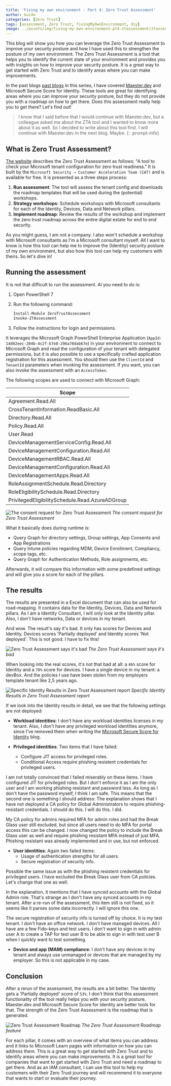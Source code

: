 ```yaml
---
title: 'Fixing my own environment - Part 4: Zero Trust Assessment'
author: Guido
categories: [Zero Trust]
tags: [assessment, Zero Trust, fixingMyOwnEnvironment, diy]
image: ../assets/img/fixing-my-own-environment-pt4-ztassessment/ztassess-header.png
---
```


This blog will show you how you can leverage the Zero Trust Assessment to improve your security posture and how I have used this to strengthen the posture of my own environment. The Zero Trust Assessment is a tool that helps you to identify the current state of your environment and provides you with insights on how to improve your security posture. It is a great way to get started with Zero Trust and to identify areas where you can make improvements.

In the past blogs [past blogs](https://blog.pentiago365.nl/tags/fixingMyOwnEnvironment) in this series, I have covered [Maester.dev](https://maester.dev/) and Microsoft Secure Score for Identity. These tools are great for identifying areas where you can improve your security posture, but they do not provide you with a roadmap on how to get there. Does this assessment really help you to get there? Let's find out!

>I know that I said before that I would continue with Maester.dev, but a colleague asked me about the ZTA tool and I wanted to know more about it as well. So I decided to write about this tool first. I will continue with Maester.dev in the next blog. Maybe.
{: .prompt-info}

## What is Zero Trust Assessment?

[The website](https://aka.ms/ztassess) describes the Zero Trust Assessment as follows: "A tool to check your Microsoft tenant configuration for zero trust readiness." It is built by the `Microsoft Security → Customer Acceleration Team (CAT)` and is available for free. It is presented as a three steps process:

1. **Run assessment**: The tool will assess the tenant config and downloads the roadmap templates that will be used during the (potential) workshops.
2. **Strategy workshops**: Schedule workshops with Microsoft consultants for each of the Identity, Devices, Data and Network pillars.
3. **Implement roadmap**: Review the results of the workshop and implement the zero trust roadmap across the entire digital estate for end to end security.

As you might guess, I am not a company. I also won't schedule a workshop with Microsoft consultants as I'm a Microsoft consultant myself. All I want to know is how this tool can help me to improve the (Identity) security posture of my own environment, but also how this tool can help my customers with theirs. So let's dive in!

## Running the assessment

It is not that difficult to run the assessment. Al you need to do is:

1. Open PowerShell 7
2. Run the following command:

    ```powershell
    Install-Module ZeroTrustAssessment
    Invoke-ZTAssessment
    ```

3. Follow the instructions for login and permissions.

It leverages the Microsoft Graph PowerShell Enterprise Application (`AppId: 14d82eec-204b-4c2f-b7e8-296a70dab67e`) in your environment to connect to Microsoft Graph and read the configuration of your tenant with delegated permissions, but it is also possible to use a specifically crafted application registration for this assessment. You should then use the `ClientId` and `TenantId` parameters when invoking the assessment. If you want, you can also invoke the assessment with an `AccessToken`.

The following scopes are used to connect with Microsoft Graph:

| Scope |
|-------|
|Agreement.Read.All|
|CrossTenantInformation.ReadBasic.All|
|Directory.Read.All|
|Policy.Read.All|
|User.Read|
|DeviceManagementServiceConfig.Read.All|
|DeviceManagementConfiguration.Read.All|
|DeviceManagementRBAC.Read.All|
|DeviceManagementConfiguration.Read.All|
|DeviceManagementApps.Read.All|
|RoleAssignmentSchedule.Read.Directory|
|RoleEligibilitySchedule.Read.Directory|
|PrivilegedEligibilitySchedule.Read.AzureADGroup|

![The consent request for Zero Trust Assessment](../assets/img/fixing-my-own-environment-pt4-ztassessment/ztassess-consent.png)
_The consent request for Zero Trust Assessment_

What it basically does during runtime is:

- Query Graph for directory settings, Group settings, App Consents and App Registrations
- Query Intune policies regarding MDM, Device Enrollment, Compliancy, scope tags, etc.
- Query Graph for Authentication Methods, Role assignments, etc.

Afterwards, it will compare this information with some predefined settings and will give you a score for each of the pillars.

## The results

The results are presented in a Excel document that can also be used for road-mapping. It contains data for the Identity, Devices, Data and Network pillars. As I am a Identity Consultant, I will only look at the Identity pillar. Also, I don't have networks, Data or devices in my tenant.

And wow. The result's say it's bad. It only has scores for Devices and Identity. Devices scores 'Partially deployed' and Identity scores 'Not deployed'. This is not good. I have to fix this!

![Zero Trust Assessment says it's bad](../assets/img/fixing-my-own-environment-pt4-ztassessment/ztassess-badscore.png)
_The Zero Trust Assessment says it's bad_

When looking into the real scores, it's not that bad at all: a `46%` score for Identity and a `70%` score for devices. I have a single device in my tenant: a devBox. And the policies I use have been stolen from my employers template tenant like 2,5 years ago.

![Specific Identity Results in Zero Trust Assessment report](../assets/img/fixing-my-own-environment-pt4-ztassessment/ztassess-identityresult.png)
_Specific Identity Results in Zero Trust Assessment report_

If we look into the Identity results in detail, we see that the following settings are not deployed:

- **Workload identities**: I don't have any workload identities licenses in my tenant. Also, I don't have any privileged workload identities anymore, since I've removed them when writing the [Microsoft Secure Score for Identity](2024-05-30-fixing-my-own-environment-pt2-secure-score.md) blog.

- **Privileged identities**: Two items that I have failed:
  - Configure JIT access for privileged roles.
  - Conditional Access require phishing resistent credentials for privileged users.

I am not totally convinced that I failed miserably on these items. I have configured JIT for privileged roles. But I don't enforce it as I am the only user and I am working phishing resistant and password less. As long as I don't have the password myself, I think I am safe. 
This means that the second one is something I should address: The explanation shows that I have not deployed a CA policy for Global Administrators to require phishing-resistant credentials. I should do this. I will do this. I did. 

My CA policy for admins required MFA for admin roles and had the Break Glass user still excluded, but since all users need to do MFA for portal access this can be changed. I now changed the policy to include the Break Glass user as well and require phishing resistant MFA instead of just MFA. Phishing resistant was already implemented and in use, but not enforced.

- **User identities**: Again two failed items:
  - Usage of authentication strengths for all users.
  - Secure registration of security info.

Possible the same issue as with the phishing resistent credentials for privileged users. I have excluded the Break Glass user from CA policies. Let's change that one as well.

In the explanation, it mentions that I have synced accounts with the Global Admin role. That's strange as I don't have any synced accounts in my tenant. After a re-run of the assessment, this item still is not fixed, so it seems like it parses some data incorrectly. I will ignore this one.

The secure registration of security info is turned off by choice. It is my test tenant. I don't have an office network. I don't have managed devices. All I have are a few Fido-keys and test users. I don't want to sign in with admin user A to create a TAP for test user B to be able to sign in with test user B when I quickly want to test something.

- **Device and app (MAM) compliance**: I don't have any devices in my tenant and always use unmanaged or devices that are managed by my employer. So this is not applicable in my case.

## Conclusion

After a rerun of the assessment, the results are a bit better. The Identity gets a 'Partially deployed' score of `53%`. I don't think that this assessment functionality of the tool really helps you with your security posture. Maester.dev and Microsoft Secure Score for Identity are better tools for that. The strength of the Zero Trust Assessment is the roadmap that is generated.

![Zero Trust Assessment Roadmap](../assets/img/fixing-my-own-environment-pt4-ztassessment/ztassess-roadmap.png)
_The Zero Trust Assessment Roadmap feature_

For each pillar, it comes with an overview of what items you can address and it links to Microsoft Learn pages with information on how you can address them. This is a great way to get started with Zero Trust and to identify areas where you can make improvements. It is a great tool for companies that want to get started with Zero Trust and need a roadmap to get there. And as an IAM consultant, I can use this tool to help my customers with their Zero Trust journey and will recommend it to everyone that wants to start or evaluate their journey.